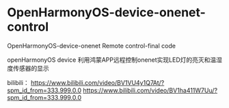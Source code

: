 # OpenHarmonyOS-device-onenet-control
OpenHarmonyOS-device-onenet Remote control-final code

openHarmonyOS device
利用鸿蒙APP远程控制onenet实现LED灯的亮灭和温湿度传感器的显示

bilibili：
https://www.bilibili.com/video/BV1VU4y1Q7At/?spm_id_from=333.999.0.0
https://www.bilibili.com/video/BV1ha411W7Uu/?spm_id_from=333.999.0.0
